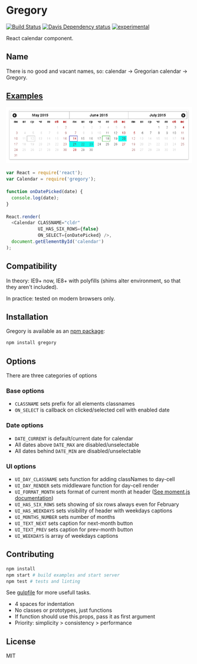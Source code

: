 # Gregory

[![Build Status](https://travis-ci.org/fiskus/gregory.svg?branch=master)](https://travis-ci.org/fiskus/gregory)
[![Davis Dependency status](https://david-dm.org/fiskus/gregory.svg)](https://david-dm.org/fiskus/gregory)
[![experimental](http://badges.github.io/stability-badges/dist/experimental.svg)](http://github.com/badges/stability-badges)

React calendar component.

## Name

There is no good and vacant names, so: calendar → Gregorian calendar → Gregory.

## [Examples](examples)

![Screenshot](example.png)

```js
var React = require('react');
var Calendar = require('gregory');

function onDatePicked(date) {
  console.log(date);
}

React.render(
  <Calendar CLASSNAME="cldr"
            UI_HAS_SIX_ROWS={false}
            ON_SELECT={onDatePicked} />,
  document.getElementById('calendar')
);
```

## Compatibility

In theory: IE9+ now, IE8+ with polyfills (shims alter environment, so that they aren't included).

In practice: tested on modern browsers only.

## Installation

Gregory is available as an [npm package](https://www.npmjs.com/package/gregory):

```sh
npm install gregory
```

## Options

There are three categories of options

### Base options

* `CLASSNAME` sets prefix for all elements classnames
* `ON_SELECT` is callback on clicked/selected cell with enabled date

### Date options

* `DATE_CURRENT` is default/current date for calendar
* All dates above `DATE_MAX` are disabled/unselectable
* All dates behind `DATE_MIN` are disabled/unselectable

### UI options

* `UI_DAY_CLASSNAME` sets function for adding classNames to day-cell
* `UI_DAY_RENDER` sets middleware function for day-cell render
* `UI_FORMAT_MONTH` sets format of current month at header ([See moment.js documentation](http://momentjs.com/docs/#/displaying/format/))
* `UI_HAS_SIX_ROWS` sets showing of six rows always even for February
* `UI_HAS_WEEKDAYS` sets visibility of header with weekdays captions
* `UI_MONTHS_NUMBER` sets number of months
* `UI_TEXT_NEXT` sets caption for next-month button
* `UI_TEXT_PREV` sets caption for prev-month button
* `UI_WEEKDAYS` is array of weekdays captions

## Contributing

```sh
npm install
npm start # build examples and start server
npm test # tests and linting
```

See [gulpfile](gulpfile.js) for more usefull tasks.

* 4 spaces for indentation
* No classes or prototypes, just functions
* If function should use this.props, pass it as first argument
* Priority: simplicity > consistency > performance

## License
MIT
